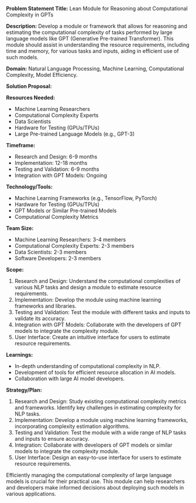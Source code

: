 **Problem Statement Title:** Lean Module for Reasoning about Computational Complexity in GPTs

**Description:** Develop a module or framework that allows for reasoning and estimating the computational complexity of tasks performed by large language models like GPT (Generative Pre-trained Transformer). This module should assist in understanding the resource requirements, including time and memory, for various tasks and inputs, aiding in efficient use of such models.

**Domain:** Natural Language Processing, Machine Learning, Computational Complexity, Model Efficiency.

**Solution Proposal:**

**Resources Needed:**
- Machine Learning Researchers
- Computational Complexity Experts
- Data Scientists
- Hardware for Testing (GPUs/TPUs)
- Large Pre-trained Language Models (e.g., GPT-3)

**Timeframe:**
- Research and Design: 6-9 months
- Implementation: 12-18 months
- Testing and Validation: 6-9 months
- Integration with GPT Models: Ongoing

**Technology/Tools:**
- Machine Learning Frameworks (e.g., TensorFlow, PyTorch)
- Hardware for Testing (GPUs/TPUs)
- GPT Models or Similar Pre-trained Models
- Computational Complexity Metrics

**Team Size:**
- Machine Learning Researchers: 3-4 members
- Computational Complexity Experts: 2-3 members
- Data Scientists: 2-3 members
- Software Developers: 2-3 members

**Scope:**
1. Research and Design: Understand the computational complexities of various NLP tasks and design a module to estimate resource requirements.
2. Implementation: Develop the module using machine learning frameworks and libraries.
3. Testing and Validation: Test the module with different tasks and inputs to validate its accuracy.
4. Integration with GPT Models: Collaborate with the developers of GPT models to integrate the complexity module.
5. User Interface: Create an intuitive interface for users to estimate resource requirements.

**Learnings:**
- In-depth understanding of computational complexity in NLP.
- Development of tools for efficient resource allocation in AI models.
- Collaboration with large AI model developers.

**Strategy/Plan:**
1. Research and Design: Study existing computational complexity metrics and frameworks. Identify key challenges in estimating complexity for NLP tasks.
2. Implementation: Develop a module using machine learning frameworks, incorporating complexity estimation algorithms.
3. Testing and Validation: Test the module with a wide range of NLP tasks and inputs to ensure accuracy.
4. Integration: Collaborate with developers of GPT models or similar models to integrate the complexity module.
5. User Interface: Design an easy-to-use interface for users to estimate resource requirements.

Efficiently managing the computational complexity of large language models is crucial for their practical use. This module can help researchers and developers make informed decisions about deploying such models in various applications.